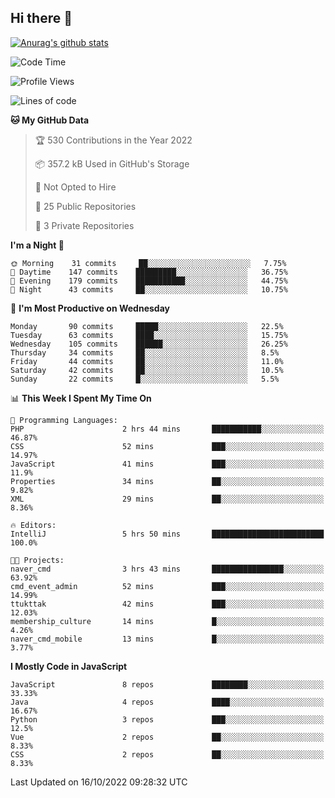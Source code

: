 ## Hi there 👋

[![Anurag's github stats](https://github-readme-stats.vercel.app/api?username=Songwonseok)](https://github.com/anuraghazra/github-readme-stats)



<!--START_SECTION:waka-->
![Code Time](http://img.shields.io/badge/Code%20Time-1%2C803%20hrs%2029%20mins-blue)

![Profile Views](http://img.shields.io/badge/Profile%20Views-6-blue)

![Lines of code](https://img.shields.io/badge/From%20Hello%20World%20I%27ve%20Written-3%20Million%20lines%20of%20code-blue)

**🐱 My GitHub Data** 

> 🏆 530 Contributions in the Year 2022
 > 
> 📦 357.2 kB Used in GitHub's Storage 
 > 
> 🚫 Not Opted to Hire
 > 
> 📜 25 Public Repositories 
 > 
> 🔑 3 Private Repositories  
 > 
**I'm a Night 🦉** 

```text
🌞 Morning    31 commits     ██░░░░░░░░░░░░░░░░░░░░░░░   7.75% 
🌆 Daytime    147 commits    █████████░░░░░░░░░░░░░░░░   36.75% 
🌃 Evening    179 commits    ███████████░░░░░░░░░░░░░░   44.75% 
🌙 Night      43 commits     ██░░░░░░░░░░░░░░░░░░░░░░░   10.75%

```
📅 **I'm Most Productive on Wednesday** 

```text
Monday       90 commits     █████░░░░░░░░░░░░░░░░░░░░   22.5% 
Tuesday      63 commits     ████░░░░░░░░░░░░░░░░░░░░░   15.75% 
Wednesday    105 commits    ██████░░░░░░░░░░░░░░░░░░░   26.25% 
Thursday     34 commits     ██░░░░░░░░░░░░░░░░░░░░░░░   8.5% 
Friday       44 commits     ██░░░░░░░░░░░░░░░░░░░░░░░   11.0% 
Saturday     42 commits     ██░░░░░░░░░░░░░░░░░░░░░░░   10.5% 
Sunday       22 commits     █░░░░░░░░░░░░░░░░░░░░░░░░   5.5%

```


📊 **This Week I Spent My Time On** 

```text
💬 Programming Languages: 
PHP                      2 hrs 44 mins       ███████████░░░░░░░░░░░░░░   46.87% 
CSS                      52 mins             ███░░░░░░░░░░░░░░░░░░░░░░   14.97% 
JavaScript               41 mins             ███░░░░░░░░░░░░░░░░░░░░░░   11.9% 
Properties               34 mins             ██░░░░░░░░░░░░░░░░░░░░░░░   9.82% 
XML                      29 mins             ██░░░░░░░░░░░░░░░░░░░░░░░   8.36%

🔥 Editors: 
IntelliJ                 5 hrs 50 mins       █████████████████████████   100.0%

🐱‍💻 Projects: 
naver_cmd                3 hrs 43 mins       ████████████████░░░░░░░░░   63.92% 
cmd_event_admin          52 mins             ███░░░░░░░░░░░░░░░░░░░░░░   14.99% 
ttukttak                 42 mins             ███░░░░░░░░░░░░░░░░░░░░░░   12.03% 
membership_culture       14 mins             █░░░░░░░░░░░░░░░░░░░░░░░░   4.26% 
naver_cmd_mobile         13 mins             █░░░░░░░░░░░░░░░░░░░░░░░░   3.77%

```

**I Mostly Code in JavaScript** 

```text
JavaScript               8 repos             ████████░░░░░░░░░░░░░░░░░   33.33% 
Java                     4 repos             ████░░░░░░░░░░░░░░░░░░░░░   16.67% 
Python                   3 repos             ███░░░░░░░░░░░░░░░░░░░░░░   12.5% 
Vue                      2 repos             ██░░░░░░░░░░░░░░░░░░░░░░░   8.33% 
CSS                      2 repos             ██░░░░░░░░░░░░░░░░░░░░░░░   8.33%

```



 Last Updated on 16/10/2022 09:28:32 UTC
<!--END_SECTION:waka-->

